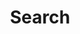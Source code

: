 ---
title: "Search" # in any language you want
layout: "search" # is necessary
url: "/search"
description: "Search for posts by title, tags, or content"
summary: "search"
placeholder: ""
---